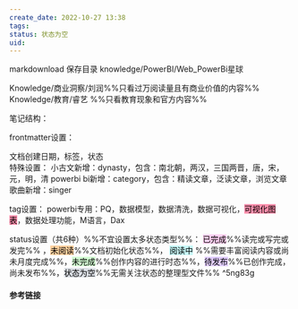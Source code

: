 ```yaml
---
create_date: 2022-10-27 13:38
tags: 
status: 状态为空 
uid: 
---
```


markdownload 保存目录
knowledge/PowerBI/Web_PowerBi星球

Knowledge/商业洞察/刘润%%只看过万阅读量且有商业价值的内容%%
Knowledge/教育/睿艺 %%只看教育现象和官方内容%%

笔记结构：

frontmatter设置：

文档创建日期，标签，状态  
	特殊设置：
		小古文新增：dynasty，包含：南北朝，两汉，三国两晋，唐，宋，元，明，清
		powerbi bi新增：category，包含：精读文章，泛读文章，浏览文章
		歌曲新增：singer

tag设置：
	powerbi专用：PQ，数据模型，数据清洗，数据可视化，<mark style="background: #FF5582A6;">可视化图表</mark>，数据处理功能，M语言，Dax 

status设置（共6种）%%不宜设置太多状态类型%%：
<mark style="background: #FFB8EBA6;">已完成</mark>%%读完或写完或发完%% ，<mark style="background: #FFB86CA6;">未阅读</mark>%%文档初始化状态%%， <mark style="background: #ABF7F7A6;">阅读中</mark> %%需要丰富阅读内容或尚未月度完成%%，<mark style="background: #BBFABBA6;">未完成</mark>%%创作内容的进行时态%%，<mark style="background: #D2B3FFA6;">待发布</mark>%%已创作完成，尚未发布%%，<mark style="background: #CACFD9A6;">状态为空</mark>%%无需关注状态的整理型文件%%   ^5ng83g

#### 参考链接

